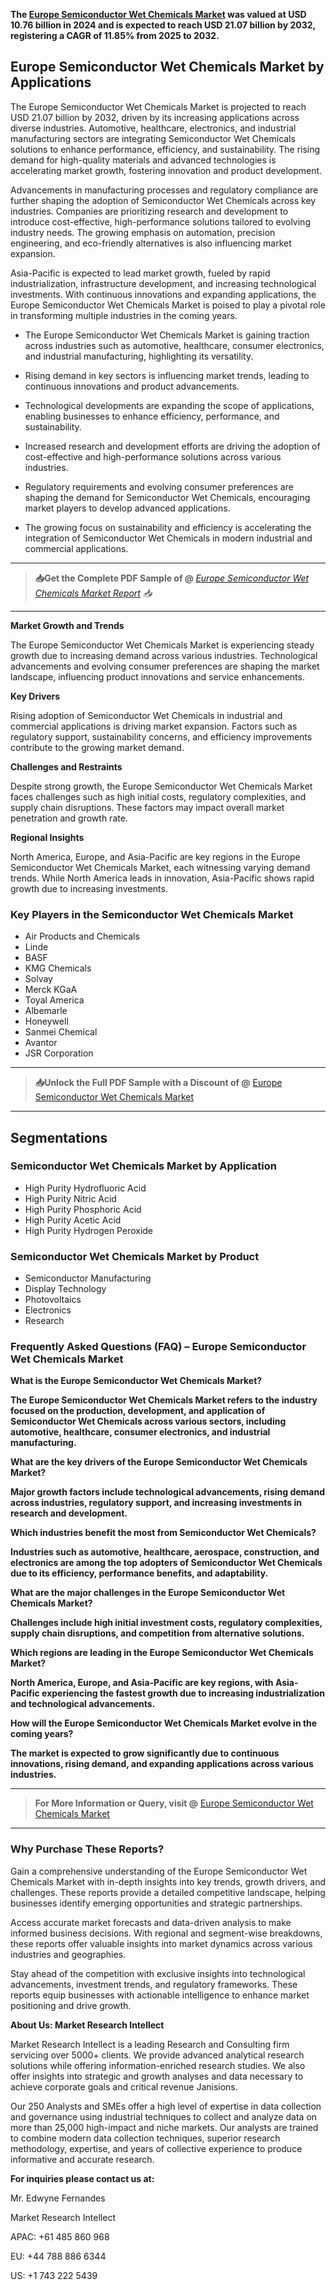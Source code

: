<p><strong>The <a href="https://www.marketresearchintellect.com/download-sample/?rid=501207&amp;utm_source=Pulse-April-Europe&amp;utm_medium=852">Europe Semiconductor Wet Chemicals Market</a> was valued at USD 10.76 billion in 2024 and is expected to reach USD 21.07 billion by 2032, registering a CAGR of 11.85% from 2025 to 2032.</strong></p><h2>Europe Semiconductor Wet Chemicals Market by Applications&nbsp;</h2><p><p>The Europe Semiconductor Wet Chemicals Market is projected to reach USD 21.07 billion by 2032, driven by its increasing applications across diverse industries. Automotive, healthcare, electronics, and industrial manufacturing sectors are integrating Semiconductor Wet Chemicals solutions to enhance performance, efficiency, and sustainability. The rising demand for high-quality materials and advanced technologies is accelerating market growth, fostering innovation and product development.</p><p>Advancements in manufacturing processes and regulatory compliance are further shaping the adoption of Semiconductor Wet Chemicals across key industries. Companies are prioritizing research and development to introduce cost-effective, high-performance solutions tailored to evolving industry needs. The growing emphasis on automation, precision engineering, and eco-friendly alternatives is also influencing market expansion.</p><p>Asia-Pacific is expected to lead market growth, fueled by rapid industrialization, infrastructure development, and increasing technological investments. With continuous innovations and expanding applications, the Europe Semiconductor Wet Chemicals Market is poised to play a pivotal role in transforming multiple industries in the coming years.</p></p><ul><li><p>The Europe Semiconductor Wet Chemicals Market is gaining traction across industries such as automotive, healthcare, consumer electronics, and industrial manufacturing, highlighting its versatility.</p></li><li><p>Rising demand in key sectors is influencing market trends, leading to continuous innovations and product advancements.</p></li><li><p>Technological developments are expanding the scope of applications, enabling businesses to enhance efficiency, performance, and sustainability.</p></li><li><p>Increased research and development efforts are driving the adoption of cost-effective and high-performance solutions across various industries.</p></li><li><p>Regulatory requirements and evolving consumer preferences are shaping the demand for Semiconductor Wet Chemicals, encouraging market players to develop advanced applications.</p></li><li><p>The growing focus on sustainability and efficiency is accelerating the integration of Semiconductor Wet Chemicals in modern industrial and commercial applications.</p></li></ul><hr /><blockquote><p><strong><span class="font-[700]">📥Get the Complete PDF Sample of @ </span></strong><em><span class="font-[700]"><a href="https://www.marketresearchintellect.com/download-sample/?rid=501207&amp;utm_source=Pulse-April-Europe&amp;utm_medium=852" target="_blank" data-tracking-control-name="article-ssr-frontend-pulse_little-text-block" data-tracking-will-navigate="" data-test-link="">Europe Semiconductor Wet Chemicals Market Report</a>&nbsp;📥</span></em></p></blockquote><hr /><p class="" data-start="77" data-end="360"><strong data-start="77" data-end="105">Market Growth and Trends</strong></p><p class="" data-start="77" data-end="360">The Europe Semiconductor Wet Chemicals Market is experiencing steady growth due to increasing demand across various industries. Technological advancements and evolving consumer preferences are shaping the market landscape, influencing product innovations and service enhancements.</p><p class="" data-start="362" data-end="606"><strong data-start="362" data-end="377">Key Drivers</strong></p><p class="" data-start="362" data-end="606">Rising adoption of Semiconductor Wet Chemicals in industrial and commercial applications is driving market expansion. Factors such as regulatory support, sustainability concerns, and efficiency improvements contribute to the growing market demand.</p><p class="" data-start="608" data-end="849"><strong data-start="608" data-end="637">Challenges and Restraints</strong></p><p class="" data-start="608" data-end="849">Despite strong growth, the Europe Semiconductor Wet Chemicals Market faces challenges such as high initial costs, regulatory complexities, and supply chain disruptions. These factors may impact overall market penetration and growth rate.</p><p class="" data-start="851" data-end="1095"><strong data-start="851" data-end="872">Regional Insights</strong></p><p class="" data-start="851" data-end="1095">North America, Europe, and Asia-Pacific are key regions in the Europe Semiconductor Wet Chemicals Market, each witnessing varying demand trends. While North America leads in innovation, Asia-Pacific shows rapid growth due to increasing investments.</p><p><h3>Key Players in the Semiconductor Wet Chemicals Market </h3><ul><li>Air Products and Chemicals</li><li> Linde</li><li> BASF</li><li> KMG Chemicals</li><li> Solvay</li><li> Merck KGaA</li><li> Toyal America</li><li> Albemarle</li><li> Honeywell</li><li> Sanmei Chemical</li><li> Avantor</li><li> JSR Corporation</li></ul></p><hr /><blockquote><p><strong>📥Unlock the Full PDF Sample with a Discount of @</strong> <a href="https://www.marketresearchintellect.com/ask-for-discount/?rid=501207&amp;utm_source=Pulse-April-Europe&amp;utm_medium=852">Europe Semiconductor Wet Chemicals Market</a></p></blockquote><hr /><p><h2>Segmentations</h2><h3>Semiconductor Wet Chemicals Market by Application</h3><ul><li>High Purity Hydrofluoric Acid</li><li> High Purity Nitric Acid</li><li> High Purity Phosphoric Acid</li><li> High Purity Acetic Acid</li><li> High Purity Hydrogen Peroxide</li></ul><h3>Semiconductor Wet Chemicals Market by Product</h3><ul><li>Semiconductor Manufacturing</li><li> Display Technology</li><li> Photovoltaics</li><li> Electronics</li><li> Research</li></ul></p><h3><strong>Frequently Asked Questions (FAQ) &ndash; Europe Semiconductor Wet Chemicals Market</strong></h3><p><strong>What is the Europe Semiconductor Wet Chemicals Market?</strong></p><p><strong>The Europe Semiconductor Wet Chemicals Market refers to the industry focused on the production, development, and application of Semiconductor Wet Chemicals across various sectors, including automotive, healthcare, consumer electronics, and industrial manufacturing.</strong></p><p><strong>What are the key drivers of the Europe Semiconductor Wet Chemicals Market?</strong></p><p><strong>Major growth factors include technological advancements, rising demand across industries, regulatory support, and increasing investments in research and development.</strong></p><p><strong>Which industries benefit the most from Semiconductor Wet Chemicals?</strong></p><p><strong>Industries such as automotive, healthcare, aerospace, construction, and electronics are among the top adopters of Semiconductor Wet Chemicals due to its efficiency, performance benefits, and adaptability.</strong></p><p><strong>What are the major challenges in the Europe Semiconductor Wet Chemicals Market?</strong></p><p><strong>Challenges include high initial investment costs, regulatory complexities, supply chain disruptions, and competition from alternative solutions.</strong></p><p><strong>Which regions are leading in the Europe Semiconductor Wet Chemicals Market?</strong></p><p><strong>North America, Europe, and Asia-Pacific are key regions, with Asia-Pacific experiencing the fastest growth due to increasing industrialization and technological advancements.</strong></p><p><strong>How will the Europe Semiconductor Wet Chemicals Market evolve in the coming years?</strong></p><p><strong>The market is expected to grow significantly due to continuous innovations, rising demand, and expanding applications across various industries.</strong></p><hr /><blockquote><p><span class="font-[700]"><strong>For More Information or Query, visit&nbsp;@</strong>&nbsp;</span><span class="font-[700]"><a href="https://www.marketresearchintellect.com/product/semiconductor-wet-chemicals-market-size-and-forecast/?utm_source=Linkedin&utm_medium=852" target="_blank" data-tracking-control-name="article-ssr-frontend-pulse_little-text-block" data-tracking-will-navigate="" data-test-link="">Europe Semiconductor Wet Chemicals Market</a></span></p></blockquote><hr /><h3><strong data-start="0" data-end="31">Why Purchase These Reports?</strong></h3><p class="" data-start="35" data-end="297">Gain a comprehensive understanding of the Europe Semiconductor Wet Chemicals Market with in-depth insights into key trends, growth drivers, and challenges. These reports provide a detailed competitive landscape, helping businesses identify emerging opportunities and strategic partnerships.</p><p class="" data-start="299" data-end="540">Access accurate market forecasts and data-driven analysis to make informed business decisions. With regional and segment-wise breakdowns, these reports offer valuable insights into market dynamics across various industries and geographies.</p><p class="" data-start="542" data-end="784">Stay ahead of the competition with exclusive insights into technological advancements, investment trends, and regulatory frameworks. These reports equip businesses with actionable intelligence to enhance market positioning and drive growth.</p><p><strong><span class="font-[700]">About Us: Market Research Intellect</span></strong></p><p><span class="">Market Research Intellect is a leading Research and Consulting firm servicing over 5000+ clients. We provide advanced analytical research solutions while offering information-enriched research studies.&nbsp;</span>We also offer insights into strategic and growth analyses and data necessary to achieve corporate goals and critical revenue Janisions.</p><p><span class="">Our 250 Analysts and SMEs offer a high level of expertise in data collection and governance using industrial techniques to collect and analyze data on more than 25,000 high-impact and niche markets. Our analysts are trained to combine modern data collection techniques, superior research methodology, expertise, and years of collective experience to produce informative and accurate research.</span></p><p><strong>For inquiries please contact us at:</strong></p><p>Mr. Edwyne Fernandes</p><p>Market Research Intellect</p><p>APAC: +61 485 860 968</p><p>EU: +44 788 886 6344</p><p>US: +1 743 222 5439</p>